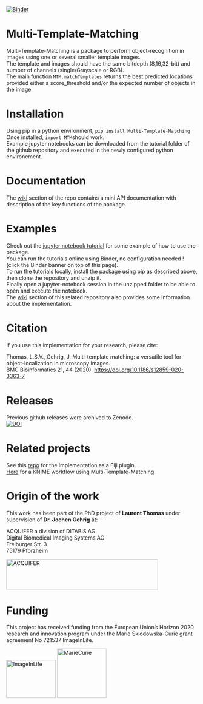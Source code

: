 [![Binder](https://mybinder.org/badge_logo.svg)](https://mybinder.org/v2/gh/multi-template-matching/MultiTemplateMatching-Python/master?filepath=tutorials)

# Multi-Template-Matching
Multi-Template-Matching is a package to perform object-recognition in images using one or several smaller template images.  
The template and images should have the same bitdepth (8,16,32-bit) and number of channels (single/Grayscale or RGB).  
The main function `MTM.matchTemplates` returns the best predicted locations provided either a score_threshold and/or the expected number of objects in the image.  

# Installation
Using pip in a python environment, `pip install Multi-Template-Matching`  
Once installed, `import MTM`should work.  
Example jupyter notebooks can be downloaded from the tutorial folder of the github repository and executed in the newly configured python environement.  

# Documentation
The [wiki](https://github.com/multi-template-matching/MultiTemplateMatching-Python/wiki) section of the repo contains a mini API documentation with description of the key functions of the package.

# Examples
Check out the [jupyter notebook tutorial](https://github.com/multi-template-matching/MultiTemplateMatching-Python/tree/master/tutorials) for some example of how to use the package.  
You can run the tutorials online using Binder, no configuration needed ! (click the Binder banner on top of this page).  
To run the tutorials locally, install the package using pip as described above, then clone the repository and unzip it.  
Finally open a jupyter-notebook session in the unzipped folder to be able to open and execute the notebook.  
The [wiki](https://github.com/multi-template-matching/MultiTemplateMatching-Fiji/wiki) section of this related repository also provides some information about the implementation.

# Citation
If you use this implementation for your research, please cite:
  
Thomas, L.S.V., Gehrig, J. Multi-template matching: a versatile tool for object-localization in microscopy images.  
BMC Bioinformatics 21, 44 (2020). https://doi.org/10.1186/s12859-020-3363-7

# Releases
Previous github releases were archived to Zenodo.  
[![DOI](https://zenodo.org/badge/197186256.svg)](https://zenodo.org/badge/latestdoi/197186256)

# Related projects
See this [repo](https://github.com/multi-template-matching/MultiTemplateMatching-Fiji) for the implementation as a Fiji plugin.  
[Here](https://nodepit.com/workflow/com.nodepit.space%2Flthomas%2Fpublic%2FMulti-Template%20Matching.knwf) for a KNIME workflow using Multi-Template-Matching.


# Origin of the work
This work has been part of the PhD project of **Laurent Thomas** under supervision of **Dr. Jochen Gehrig** at:  
  
ACQUIFER a division of DITABIS AG  
Digital Biomedical Imaging Systems AG  
Freiburger Str. 3  
75179 Pforzheim  

<img src="https://github.com/multi-template-matching/MultiTemplateMatching-Python/blob/master/images/Acquifer_Logo_60k_cmyk_300dpi.png" alt="ACQUIFER" width="400" height="80">     

# Funding
This project has received funding from the European Union’s Horizon 2020 research and innovation program under the Marie Sklodowska-Curie grant agreement No 721537 ImageInLife.  

<p float="left">
<img src="https://github.com/multi-template-matching/MultiTemplateMatching-Python/blob/master/images/ImageInlife.png" alt="ImageInLife" width="130" height="100">
<img src="https://github.com/multi-template-matching/MultiTemplateMatching-Python/blob/master/images/MarieCurie.jpg" alt="MarieCurie" width="130" height="130">
</p>
